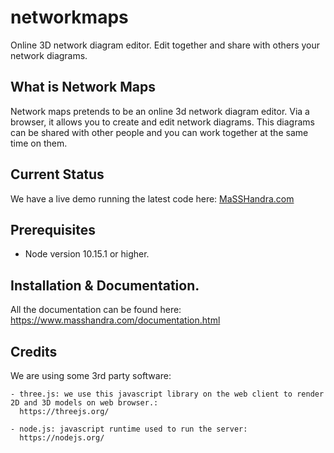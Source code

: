 # networkmaps

Online 3D network diagram editor. Edit together and share with others your network diagrams.

## What is Network Maps

Network maps pretends to be an online 3d network diagram editor. Via a browser, it allows you to create and edit network diagrams. This diagrams can be shared with other people and you can work together at the same time on them.

## Current Status

We have a live demo running the latest code here:
[MaSSHandra.com](https://app.masshandra.com)

## Prerequisites

- Node version 10.15.1 or higher.

## Installation & Documentation.

All the documentation can be found here: https://www.masshandra.com/documentation.html

## Credits

We are using some 3rd party software:

    - three.js: we use this javascript library on the web client to render 2D and 3D models on web browser.:
      https://threejs.org/

    - node.js: javascript runtime used to run the server:
      https://nodejs.org/


